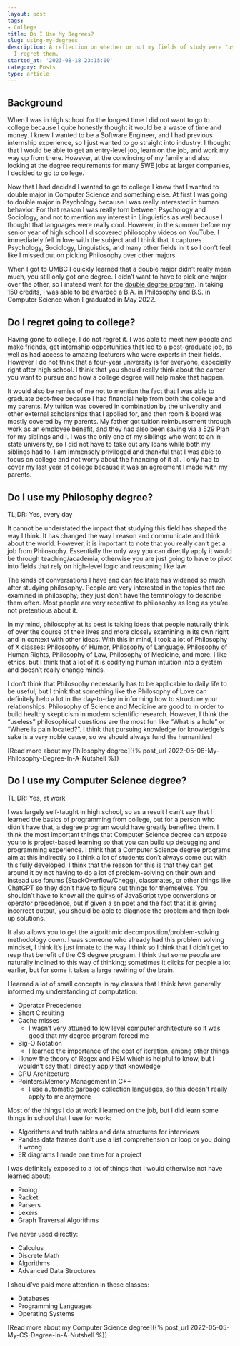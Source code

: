 ```yaml
---
layout: post
tags:
- College
title: Do I Use My Degrees?
slug: using-my-degrees
description: A reflection on whether or not my fields of study were "useful" and if
  I regret them.
started_at: '2023-08-18 23:15:00'
category: Posts
type: article
---
```


## Background

When I was in high school for the longest time I did not want to go to college because I quite honestly thought it would be a waste of time and money. I knew I wanted to be a Software Engineer, and I had previous internship experience, so I just wanted to go straight into industry. I thought that I would be able to get an entry-level job, learn on the job, and work my way up from there. However, at the convincing of my family and also looking at the degree requirements for many SWE jobs at larger companies, I decided to go to college. 

Now that I had decided I wanted to go to college I knew that I wanted to double major in Computer Science and something else. At first I was going to double major in Psychology because I was really interested in human behavior. For that reason I was really torn between Psychology and Sociology, and not to mention my interest in Linguistics as well because I thought that languages were really cool. However, in the summer before my senior year of high school I discovered philosophy videos on YouTube. I immediately fell in love with the subject and I think that it captures Psychology, Sociology, Linguistics, and many other fields in it so I don’t feel like I missed out on picking Philosophy over other majors.

When I got to UMBC I quickly learned that a double major didn’t really mean much, you still only got one degree. I didn’t want to have to pick one major over the other, so I instead went for the [double degree program](https://registrar.umbc.edu/multiple-majors-multiple-degrees/). In taking 150 credits, I was able to be awarded a B.A. in Philosophy and B.S. in Computer Science when I graduated in May 2022.

## Do I regret going to college?

Having gone to college, I do not regret it. I was able to meet new people and make friends, get internship opportunities that led to a post-graduate job, as well as had access to amazing lecturers who were experts in their fields. However I do not think that a four-year university is for everyone, especially right after high school. I think that you should really think about the career you want to pursue and how a college degree will help make that happen.

It would also be remiss of me not to mention the fact that I was able to graduate debt-free because I had financial help from both the college and my parents. My tuition was covered in combination by the university and other external scholarships that I applied for, and then room & board was mostly covered by my parents. My father got tuition reimbursement through work as an employee benefit, and they had also been saving via a 529 Plan for my siblings and I. I was the only one of my siblings who went to an in-state university, so I did not have to take out any loans while both my siblings had to. I am immensely privileged and thankful that I was able to focus on college and not worry about the financing of it all. I only had to cover my last year of college because it was an agreement I made with my parents.

## Do I use my Philosophy degree?

TL;DR: Yes, every day

It cannot be understated the impact that studying this field has shaped the way I think. It has changed the way I reason and communicate and think about the world. However, it is important to note that you really can’t get a job from Philosophy. Essentially the only way you can directly apply it would be through teaching/academia, otherwise you are just going to have to pivot into fields that rely on high-level logic and reasoning like law.

The kinds of conversations I have and can facilitate has widened so much after studying philosophy. People are very interested in the topics that are examined in philosophy, they just don’t have the terminology to describe them often. Most people are very receptive to philosophy as long as you’re not pretentious about it. 

In my mind, philosophy at its best is taking ideas that people naturally think of over the course of their lives and more closely examining in its own right and in context with other ideas. With this in mind, I took a lot of Philosophy of X classes: Philosophy of Humor, Philosophy of Language, Philosophy of Human Rights, Philosophy of Law, Philosophy of Medicine, and more. I like ethics, but I think that a lot of it is codifying human intuition into a system and doesn’t really change minds.

I don’t think that Philosophy necessarily has to be applicable to daily life to be useful, but I think that something like the Philosophy of Love can definitely help a lot in the day-to-day in informing how to structure your relationships. Philosophy of Science and Medicine are good to in order to build healthy skepticism in modern scientific research. However, I think the “useless” philosophical questions are the most fun like “What is a hole” or “Where is pain located?”. I think that pursuing knowledge for knowledge’s sake is a very noble cause, so we should always fund the humanities!

[Read more about my Philosophy degree]({% post_url 2022-05-06-My-Philosophy-Degree-In-A-Nutshell %})

## Do I use my Computer Science degree?

TL;DR: Yes, at work

I was largely self-taught in high school, so as a result I can’t say that I learned the basics of programming from college, but for a person who didn’t have that, a degree program would have greatly benefited them. I think the most important things that Computer Science degree can expose you to is project-based learning so that you can build up debugging and programming experience. 
I think that a Computer Science degree programs aim at this indirectly so I think a lot of students don’t always come out with this fully developed. I think that the reason for this is that they can get around it by not having to do a lot of problem-solving on their own and instead use forums (StackOverflow/Chegg), classmates, or other things like ChatGPT so they don’t have to figure out things for themselves. You shouldn’t have to know all the quirks of JavaScript type conversions or operator precedence, but if given a snippet and the fact that it is giving incorrect output, you should be able to diagnose the problem and then look up solutions. 

It also allows you to get the algorithmic decomposition/problem-solving methodology down. I was someone who already had this problem solving mindset, I think it’s just innate to the way I think so I think that I didn’t get to reap that benefit of the CS degree program. I think that some people are naturally inclined to this way of thinking; sometimes it clicks for people a lot earlier, but for some it takes a large rewiring of the brain.

I learned a lot of small concepts in my classes that I think have generally informed my understanding of computation:
* Operator Precedence
* Short Circuiting
* Cache misses
    * I wasn’t very attuned to low level computer architecture so it was good that my degree program forced me 
* Big-O Notation
    * I learned the importance of the cost of iteration, among other things
* I know the theory of Regex and FSM which is helpful to know, but I wouldn’t say that I directly apply that knowledge
* CPU Architecture
* Pointers/Memory Management in C++
    * I use automatic garbage collection languages, so this doesn't really apply to me anymore

Most of the things I do at work I learned on the job, but I did learn some things in school that I use for work:
* Algorithms and truth tables and data structures for interviews
* Pandas data frames don’t use a list comprehension or loop or you doing it wrong 
* ER diagrams I made one time for a project 

I was definitely exposed to a lot of things that I would otherwise not have learned about:
* Prolog
* Racket
* Parsers
* Lexers
* Graph Traversal Algorithms

I’ve never used directly:
* Calculus
* Discrete Math
* Algorithms
* Advanced Data Structures

I should’ve paid more attention in these classes:
* Databases
* Programming Languages
* Operating Systems

[Read more about my Computer Science degree]({% post_url 2022-05-05-My-CS-Degree-In-A-Nutshell %})